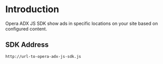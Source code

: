 # Introduction

Opera ADX JS SDK show ads in specific locations on your site based on configured content.

## SDK Address

``` text
http://url-to-opera-adx-js-sdk.js
```
